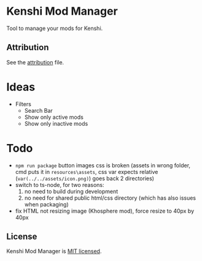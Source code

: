 # Kenshi Mod Manager
 
Tool to manage your mods for Kenshi.

## Attribution

See the [attribution](./ATTRIBUTION.md) file.

# Ideas
- Filters
    - Search Bar
    - Show only active mods
    - Show only inactive mods

# Todo
- `npm run package` button images css is broken
    (assets in wrong folder, cmd puts it in `resources\assets`,
    css var expects relative (`var(../../assets/icon.png)`)
    goes back 2 directories)
- switch to ts-node, for two reasons:
    1. no need to build during development
    2. no need for shared public html/css directory (which has also issues when packaging)
- fix HTML not resizing image (Khosphere mod), force resize to 40px by 40px

## License

Kenshi Mod Manager is [MIT licensed](./LICENSE).
